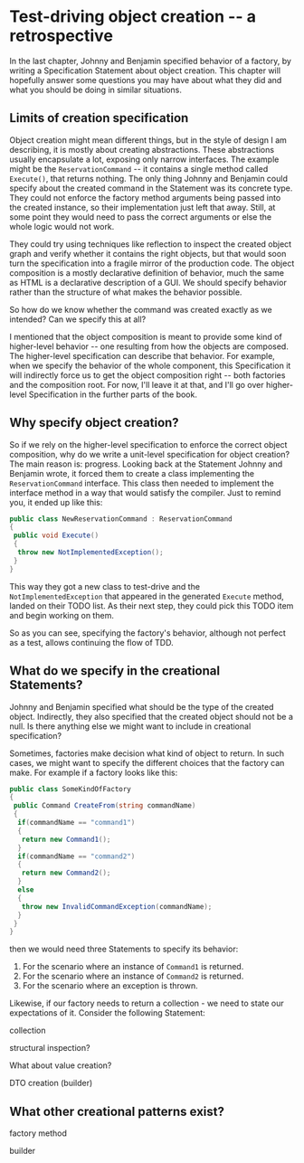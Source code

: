 # Test-driving object creation -- a retrospective

In the last chapter, Johnny and Benjamin specified behavior of a factory, by writing a Specification Statement about object creation. This chapter will hopefully answer some questions you may have about what they did and what you should be doing in similar situations.

## Limits of creation specification

Object creation might mean different things, but in the style of design I am describing, it is mostly about creating abstractions. These abstractions usually encapsulate a lot, exposing only narrow interfaces. The example might be the `ReservationCommand` -- it contains a single method called `Execute()`, that returns nothing. The only thing Johnny and Benjamin could specify about the created command in the Statement was its concrete type. They could not enforce the factory method arguments being passed into the created instance, so their implementation just left that away. Still, at some point they would need to pass the correct arguments or else the whole logic would not work.

They could try using techniques like reflection to inspect the created object graph and verify whether it contains the right objects, but that would soon turn the specification into a fragile mirror of the production code. The object composition is a mostly declarative definition of behavior, much the same as HTML is a declarative description of a GUI. We should specify behavior rather than the structure of what makes the behavior possible.

So how do we know whether the command was created exactly as we intended? Can we specify this at all?

I mentioned that the object composition is meant to provide some kind of higher-level behavior -- one resulting from how the objects are composed. The higher-level specification can describe that behavior. For example, when we specify the behavior of the whole component, this Specification it will indirectly force us to get the object composition right -- both factories and the composition root. For now, I'll leave it at that, and I'll go over higher-level Specification in the further parts of the book.

## Why specify object creation?

So if we rely on the higher-level specification to enforce the correct object composition, why do we write a unit-level specification for object creation? The main reason is: progress. Looking back at the Statement Johnny and Benjamin wrote, it forced them to create a class implementing the `ReservationCommand` interface. This class then needed to implement the interface method in a way that would satisfy the compiler. Just to remind you, it ended up like this:

```csharp
public class NewReservationCommand : ReservationCommand
{
 public void Execute()
 {
  throw new NotImplementedException();
 } 
}
```

This way they got a new class to test-drive and the `NotImplementedException` that appeared in the generated `Execute` method, landed on their TODO list. As their next step, they could pick this TODO item and begin working on them. 

So as you can see, specifying the factory's behavior, although not perfect as a test, allows continuing the flow of TDD.

## What do we specify in the creational Statements?

Johnny and Benjamin specified what should be the type of the created object. Indirectly, they also specified that the created object should not be a null. Is there anything else we might want to include in creational specification?

Sometimes, factories make decision what kind of object to return. In such cases, we might want to specify the different choices that the factory can make. For example if a factory looks like this:

```csharp
public class SomeKindOfFactory
{
 public Command CreateFrom(string commandName)
 {
  if(commandName == "command1")
  {
   return new Command1();
  }
  if(commandName == "command2")
  {
   return new Command2();
  }
  else
  {
   throw new InvalidCommandException(commandName);
  }
 }
}
```

then we would need three Statements to specify its behavior: 

1. For the scenario where an instance of `Command1` is returned.
1. For the scenario where an instance of `Command2` is returned.
1. For the scenario where an exception is thrown.

Likewise, if our factory needs to return a collection - we need to state our expectations of it. Consider the following Statement:




collection

structural inspection?

What about value creation?

DTO creation (builder)

## What other creational patterns exist?

factory method

builder


[^StructuralInspection]: 
